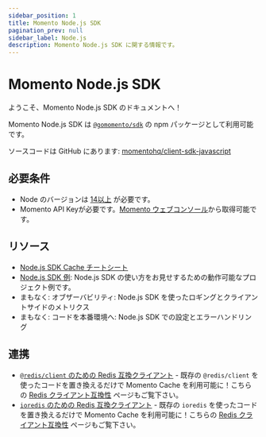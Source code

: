 ```yaml
---
sidebar_position: 1
title: Momento Node.js SDK
pagination_prev: null
sidebar_label: Node.js
description: Momento Node.js SDK に関する情報です。
---
```


# Momento Node.js SDK

ようこそ、Momento Node.js SDK のドキュメントへ！

Momento Node.js SDK は [`@gomomento/sdk`](https://www.npmjs.com/package/@gomomento/sdk) の npm パッケージとして利用可能です。

ソースコードは GitHub にあります: [momentohq/client-sdk-javascript](https://github.com/momentohq/client-sdk-javascript)

## 必要条件

- Node のバージョンは [14以上](https://nodejs.org/en/download/) が必要です。
- Momento API Keyが必要です。[Momento ウェブコンソール](https://console.gomomento.com/)から取得可能です。

## リソース

- [Node.js SDK Cache チートシート](./cheat-sheet.mdx)
- [Node.js SDK 例](https://github.com/momentohq/client-sdk-javascript/blob/main/examples/nodejs/README.md): Node.js SDK の使い方をお見せするための動作可能なプロジェクト例です。
- まもなく: オブザーバビリティ: Node.js SDK を使ったロギングとクライアントサイドのメトリクス
- まもなく: コードを本番環境へ: Node.js SDK での設定とエラーハンドリング

## 連携

- [`@redis/client` のための Redis 互換クライアント](https://github.com/momentohq/momento-node-redis-client) - 既存の `@redis/client` を使ったコードを置き換えるだけで Momento Cache を利用可能に！こちらの [Redis クライアント互換性](./../integrations/redis-client-compatibility) ページもご覧下さい。
- [`ioredis` のための Redis 互換クライアント](https://github.com/momentohq/momento-node-ioredis-client) - 既存の `ioredis` を使ったコードを置き換えるだけで Momento Cache を利用可能に！こちらの [Redis クライアント互換性](./../integrations/redis-client-compatibility) ページもご覧下さい。
